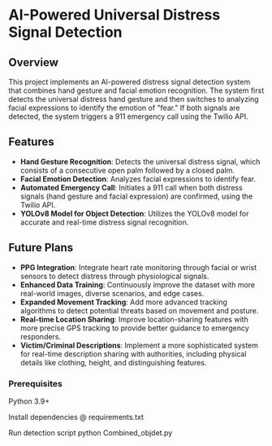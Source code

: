 # AI-Powered Universal Distress Signal Detection

## Overview

This project implements an AI-powered distress signal detection system that combines hand gesture and facial emotion recognition. The system first detects the universal distress hand gesture and then switches to analyzing facial expressions to identify the emotion of "fear." If both signals are detected, the system triggers a 911 emergency call using the Twilio API.

## Features

- **Hand Gesture Recognition**: Detects the universal distress signal, which consists of a consecutive open palm followed by a closed palm.
- **Facial Emotion Detection**: Analyzes facial expressions to identify fear.
- **Automated Emergency Call**: Initiates a 911 call when both distress signals (hand gesture and facial expression) are confirmed, using the Twilio API.
- **YOLOv8 Model for Object Detection**: Utilizes the YOLOv8 model for accurate and real-time distress signal recognition.

## Future Plans

- **PPG Integration**: Integrate heart rate monitoring through facial or wrist sensors to detect distress through physiological signals.
- **Enhanced Data Training**: Continuously improve the dataset with more real-world images, diverse scenarios, and edge cases.
- **Expanded Movement Tracking**: Add more advanced tracking algorithms to detect potential threats based on movement and posture.
- **Real-time Location Sharing**: Improve location-sharing features with more precise GPS tracking to provide better guidance to emergency responders.
- **Victim/Criminal Descriptions**: Implement a more sophisticated system for real-time description sharing with authorities, including physical details like clothing, height, and distinguishing features.

### Prerequisites

Python 3.9+

Install dependencies @ requirements.txt

Run detection script
python Combined_objdet.py
